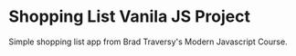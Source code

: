 # Shopping List Vanila JS Project
Simple shopping list app from Brad Traversy's Modern Javascript Course.